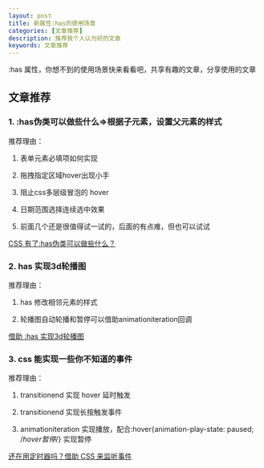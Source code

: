 ```yaml
---
layout: post
title: 新属性:has的使用场景
categories: [文章推荐]
description: 推荐我个人认为好的文章
keywords: 文章推荐
---
```


:has 属性，你想不到的使用场景快来看看吧，共享有趣的文章，分享使用的文章

## 文章推荐

### 1. :has伪类可以做些什么=>根据子元素，设置父元素的样式

推荐理由：

1. 表单元素必填项如何实现

2. 拖拽指定区域hover出现小手

3. 阻止css多层级冒泡的 hover

4. 日期范围选择连续选中效果

5. 前面几个还是很值得试一试的，后面的有点难，但也可以试试

[CSS 有了:has伪类可以做些什么？](https://mp.weixin.qq.com/s/qVfdHy8QjZFVjEscAZQYXw)


### 2. has 实现3d轮播图

推荐理由：
 
 1. has 修改相邻元素的样式

 2. 轮播图自动轮播和暂停可以借助animationiteration回调

[借助 :has 实现3d轮播图](https://mp.weixin.qq.com/s/97JJ9qIWDx0JPZWBxUvwEg)


### 3. css 能实现一些你不知道的事件

推荐理由：

1. transitionend 实现 hover 延时触发

2. transitionend 实现长按触发事件

3. animationiteration 实现播放，配合:hover{animation-play-state: paused; /*hover暂停*/} 实现暂停

[还在用定时器吗？借助 CSS 来监听事件](https://mp.weixin.qq.com/s/N25KcGneKPgvBa8zBownlw)

